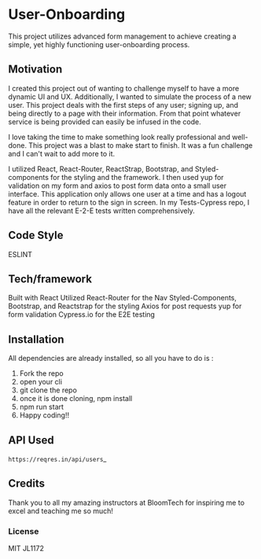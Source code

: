 # User-Onboarding 
This project utilizes advanced form management to achieve creating a simple, yet highly functioning user-onboarding process.

## Motivation
I created this project out of wanting to challenge myself to have a more dynamic UI and UX. Additionally, I wanted to simulate the process of a new user. This project deals with the first steps of any user; signing up, and being directly to a page with their information. From that point whatever service is being provided can easily be infused in the code.

I love taking the time to make something look really professional and well-done. This project was a blast to make start to finish. It was a fun challenge and I can't wait to add more to it.

I utilized React, React-Router, ReactStrap, Bootstrap, and Styled-components for the styling and the framework.
I then used yup for validation on my form and axios to post form data onto a small user interface. This application only allows one user at a time and has a logout feature in order to return to the sign in screen.
In my Tests-Cypress repo, I have all the relevant E-2-E tests written comprehensively. 

## Code Style
ESLINT

## Tech/framework 
Built with React
Utilized React-Router for the Nav
Styled-Components, Bootstrap, and Reactstrap for the styling
Axios for post requests
yup for form validation
Cypress.io for the E2E testing

## Installation 
All dependencies are already installed, so all you have to do is : 
1. Fork the repo
2. open your cli
3. git clone the repo
4. once it is done cloning, npm install
5. npm run start
6. Happy coding!!

## API Used
`https://reqres.in/api/users`_

## Credits 
Thank you to all my amazing instructors at BloomTech for inspiring me to excel and teaching me so much!

### License 
MIT JL1172




